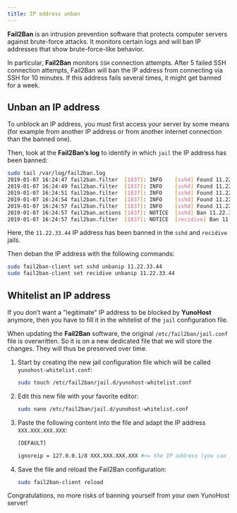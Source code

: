 ```yaml
---
title: IP address unban
---
```


**Fail2Ban** is an intrusion prevention software that protects computer servers against brute-force attacks. It monitors certain logs and will ban IP addresses that show brute-force-like behavior.

In particular, **Fail2Ban** monitors `SSH` connection attempts. After 5 failed SSH connection attempts, Fail2Ban will ban the IP address from connecting via SSH for 10 minutes. If this address fails several times, it might get banned for a week.

## Unban an IP address

To unblock an IP address, you must first access your server by some means (for example from another IP address or from another internet connection than the banned one).

Then, look at the **Fail2Ban’s log** to identify in which `jail` the IP address has been banned:

```bash
sudo tail /var/log/fail2ban.log
2019-01-07 16:24:47 fail2ban.filter  [1837]: INFO    [sshd] Found 11.22.33.44
2019-01-07 16:24:49 fail2ban.filter  [1837]: INFO    [sshd] Found 11.22.33.44
2019-01-07 16:24:51 fail2ban.filter  [1837]: INFO    [sshd] Found 11.22.33.44
2019-01-07 16:24:54 fail2ban.filter  [1837]: INFO    [sshd] Found 11.22.33.44
2019-01-07 16:24:57 fail2ban.filter  [1837]: INFO    [sshd] Found 11.22.33.44
2019-01-07 16:24:57 fail2ban.actions [1837]: NOTICE  [sshd] Ban 11.22.33.44
2019-01-07 16:24:57 fail2ban.filter  [1837]: NOTICE  [recidive] Ban 11.22.33.44
```

Here, the `11.22.33.44` IP address has been banned in the `sshd` and `recidive` jails.

Then deban the IP address with the following commands:

```bash
sudo fail2ban-client set sshd unbanip 11.22.33.44
sudo fail2ban-client set recidive unbanip 11.22.33.44
```

## Whitelist an IP address

If you don’t want a "legitimate" IP address to be blocked by **YunoHost** anymore, then you have to fill it in the whitelist of the `jail` configuration file.

When updating the **Fail2Ban** software, the original `/etc/fail2ban/jail.conf` file is overwritten. So it is on a new dedicated file that we will store the changes. They will thus be preserved over time.

1. Start by creating the new jail configuration file which will be called `yunohost-whitelist.conf`:

    ```bash
    sudo touch /etc/fail2ban/jail.d/yunohost-whitelist.conf
    ```

2. Edit this new file with your favorite editor:

    ```bash
    sudo nano /etc/fail2ban/jail.d/yunohost-whitelist.conf
    ```

3. Paste the following content into the file and adapt the IP address `XXX.XXX.XXX.XXX`:

    ```bash
    [DEFAULT]

    ignoreip = 127.0.0.1/8 XXX.XXX.XXX.XXX #<= the IP address (you can put more than one, separated by a space) that you want to whitelist
    ```

4. Save the file and reload the Fail2Ban configuration:

    ```bash
    sudo fail2ban-client reload
    ```

Congratulations, no more risks of banning yourself from your own YunoHost server!
